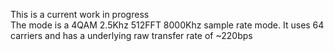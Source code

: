 This is a current work in progress  
The mode is a 4QAM 2.5Khz 512FFT 8000Khz sample rate mode.
It uses 64 carriers and has a underlying raw transfer rate of ~220bps
